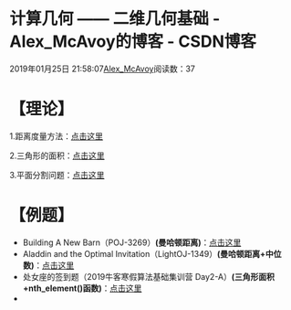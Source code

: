 # 计算几何 —— 二维几何基础 - Alex_McAvoy的博客 - CSDN博客





2019年01月25日 21:58:07[Alex_McAvoy](https://me.csdn.net/u011815404)阅读数：37








# 【理论】

1.距离度量方法：[点击这里](https://blog.csdn.net/u011815404/article/details/83514531)

2.三角形的面积：[点击这里](https://blog.csdn.net/u011815404/article/details/86652440)

3.平面分割问题：[点击这里](https://blog.csdn.net/u011815404/article/details/80084617)

# 【例题】
- Building A New Barn（POJ-3269）**(曼哈顿距离)**：[点击这里](https://blog.csdn.net/u011815404/article/details/80820537)
- Aladdin and the Optimal Invitation（LightOJ-1349）**(曼哈顿距离+中位数)**：[点击这里](https://blog.csdn.net/u011815404/article/details/87180340)
- 处女座的签到题（2019牛客寒假算法基础集训营 Day2-A）**(三角形面积+nth_element()函数)**：[点击这里](https://blog.csdn.net/u011815404/article/details/86648094)
- 



